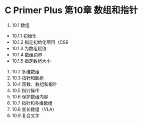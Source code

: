 # C Primer Plus 第10章 数组和指针
1. 10.1 数组  
  * 10.1.1 初始化
  * 10.1.2 指定初始化项目（C99
  * 10.1.3 为数组赋值
  * 10.1.4 数组边界
  * 10.1.5 指定数组大小
1. 10.2 多维数组  
1. 10.3 指针和数组  
1. 10.4 函数、数组和指针  
1. 10.5 指针操作  
1. 10.6 保护数组内容  
1. 10.7 指针和多维数组  
1. 10.8 变长数组（VLA）  
1. 10.9 复合文字  

